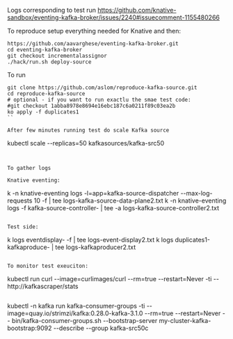 Logs corresponding to test run
https://github.com/knative-sandbox/eventing-kafka-broker/issues/2240#issuecomment-1155480266

To reproduce setup everything needed for Knative and then:

```
https://github.com/aavarghese/eventing-kafka-broker.git
cd eventing-kafka-broker
git checkout incrementalassignor
./hack/run.sh deploy-source
```

To run

```
git clone https://github.com/aslom/reproduce-kafka-source.git
cd reproduce-kafka-source
# optional - if you want to run exactlu the smae test code:
#git checkout 1abba8978e8694e16ebc187c6a0211f89c03ea2b
ko apply -f duplicates1
``

After few minutes running test do scale Kafka source

```
kubectl scale --replicas=50 kafkasources/kafka-src50
```


To gather logs

Knative eventing:

```
k -n knative-eventing logs -l=app=kafka-source-dispatcher --max-log-requests 10 -f | tee logs-kafka-source-data-plane2.txt
k -n knative-eventing logs -f kafka-source-controller- | tee -a logs-kafka-source-controller2.txt
```

Test side:

```
k logs eventdisplay- -f | tee logs-event-display2.txt
k logs duplicates1-kafkaproduce- | tee logs-kafkaproducer2.txt
```

To monitor test exeuciton:

```
kubectl run curl --image=curlimages/curl --rm=true --restart=Never -ti -- http://kafkascraper/stats
```

```
kubectl -n kafka run kafka-consumer-groups -ti --image=quay.io/strimzi/kafka:0.28.0-kafka-3.1.0 --rm=true --restart=Never -- bin/kafka-consumer-groups.sh --bootstrap-server my-cluster-kafka-bootstrap:9092 --describe  --group kafka-src50c
```

